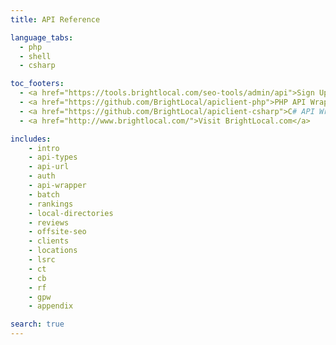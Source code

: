 ```yaml
---
title: API Reference

language_tabs:
  - php
  - shell
  - csharp

toc_footers:
  - <a href="https://tools.brightlocal.com/seo-tools/admin/api">Sign Up for a Developer Key</a>
  - <a href="https://github.com/BrightLocal/apiclient-php">PHP API Wrapper</a>
  - <a href="https://github.com/BrightLocal/apiclient-csharp">C# API Wrapper</a>
  - <a href="http://www.brightlocal.com/">Visit BrightLocal.com</a>

includes:
    - intro
    - api-types
    - api-url
    - auth
    - api-wrapper
    - batch
    - rankings
    - local-directories
    - reviews
    - offsite-seo
    - clients
    - locations
    - lsrc
    - ct
    - cb
    - rf
    - gpw
    - appendix

search: true
---
```

